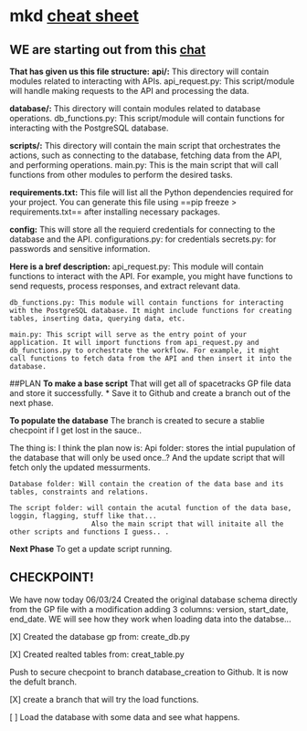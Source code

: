 



# mkd [cheat sheet](https://www.markdownguide.org/cheat-sheet/) 

## WE are starting out from this [chat](https://chat.openai.com/share/1566b773-3fcf-4704-823b-fc59c7ff9e79)

**That has given us this file structure:**
**api/:** This directory will contain modules related to interacting with APIs.
    api_request.py: This script/module will handle making requests to the API and processing the data.

**database/:** This directory will contain modules related to database operations.
    db_functions.py: This script/module will contain functions for interacting with the PostgreSQL database.

**scripts/:** This directory will contain the main script that orchestrates the actions,   such as connecting to the database, fetching data from the API, and performing operations.
    main.py: This is the main script that will call functions from other modules to perform the desired tasks.

**requirements.txt:** This file will list all the Python dependencies required for your project. You can generate this file using ==pip freeze > requirements.txt== after installing necessary packages.

**config:** This will store all the requierd credentials for connecting to the database and the API. 
    configurations.py: for credentials
    secrets.py: for passwords and sensitive information. 



**Here is a bref description:** 
    api_request.py: This module will contain functions to interact with the API. For example, you might have functions to send requests, process responses, and extract relevant data.

    db_functions.py: This module will contain functions for interacting with the PostgreSQL database. It might include functions for creating tables, inserting data, querying data, etc.

    main.py: This script will serve as the entry point of your application. It will import functions from api_request.py and db_functions.py to orchestrate the workflow. For example, it might call functions to fetch data from the API and then insert it into the database.



##PLAN 
**To make a base script** That will get all of spacetracks GP file data and store it successfully. 
    * Save it to Github and create a branch out of the next phase. 


**To populate the database** 
The branch is created to secure a stablie checpoint if I get lost in the sauce.. 

The thing is: 
I think the plan now is: 
    Api folder: stores the intial pupulation of the database that will only be used once..? 
                And the update script that will fetch only the updated messurments. 

    Database folder: Will contain the creation of the data base and its tables, constraints and relations.

    The script folder: will contain the acutal function of the data base, loggin, flagging, stuff like that... 
                        Also the main script that will initaite all the other scripts and functions I guess.. .

**Next Phase** To get a update script running. 



##  **CHECKPOINT!**
We have now today 06/03/24 
Created the original database schema directly from the GP file with a modification adding 3 columns: 
version, start_date, end_date. WE will see how they work when loading data into the databse... 

[X] Created the database gp from: create_db.py

[X] Created realted tables from: creat_table.py

Push to secure checpoint to branch database_creation to Github. 
It is now the defult branch. 

[X] create a branch that will try the load functions. 

[ ] Load the database with some data and see what happens. 